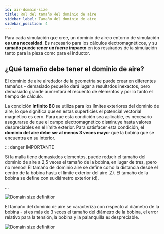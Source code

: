 ```yaml
---
id: air-domain-size
title: Rol del tamaño del dominio de aire
sidebar_label: Tamaño del dominio de aire
sidebar_position: 4
---
```


Para cada simulación que cree, un dominio de aire o entorno de simulación **es una necesidad**. Es necesario para los cálculos electromagnéticos, y su **tamaño puede tener un fuerte impacto** en los resultados de la simulación tanto para la pieza como para el inductor.

## ¿Qué tamaño debe tener el dominio de aire?

El dominio de aire alrededor de la geometría se puede crear en diferentes tamaños - demasiado pequeño dará lugar a resultados inexactos, pero demasiado grande aumentará el recuento de elementos y por lo tanto el tiempo de cálculo.

La condición **Infinito BC** se utiliza para los límites exteriores del dominio de aire, lo que significa que en estas superficies el potencial vectorial magnético es cero. Para que esta condición sea aplicable, es necesario asegurarse de que el campo electromagnético disminuye hasta valores despreciables en el límite exterior. Para satisfacer esta condición, el **dominio del aire debe ser al menos 3 veces mayor** que la bobina que se encuentra en su interior.

::: danger IMPORTANTE

Si la malla tiene demasiados elementos, puede reducir el tamaño del dominio de aire a 2,5 veces el tamaño de la bobina, en lugar de tres, ¡pero no menos! El tamaño del dominio aire se define como la distancia desde el centro de la bobina hasta el límite exterior del aire (Z). El tamaño de la bobina se define con su diámetro exterior (d).

:::

<p align="center">

![Domain size definition](assets/air-domain-size/1.png)

</p>

El tamaño del dominio de aire se caracteriza con respecto al diámetro de la bobina - si es más de 3 veces el tamaño del diámetro de la bobina, el error relativo para la tensión, la bobina y la palanquilla es despreciable.

<p align="center">

![Domain size definition](assets/air-domain-size/2.png)

</p>
